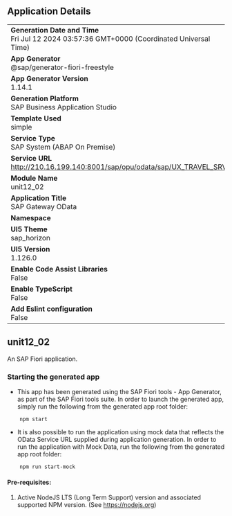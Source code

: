 ## Application Details
|               |
| ------------- |
|**Generation Date and Time**<br>Fri Jul 12 2024 03:57:36 GMT+0000 (Coordinated Universal Time)|
|**App Generator**<br>@sap/generator-fiori-freestyle|
|**App Generator Version**<br>1.14.1|
|**Generation Platform**<br>SAP Business Application Studio|
|**Template Used**<br>simple|
|**Service Type**<br>SAP System (ABAP On Premise)|
|**Service URL**<br>http://210.16.199.140:8001/sap/opu/odata/sap/UX_TRAVEL_SRV
|**Module Name**<br>unit12_02|
|**Application Title**<br>SAP Gateway OData|
|**Namespace**<br>|
|**UI5 Theme**<br>sap_horizon|
|**UI5 Version**<br>1.126.0|
|**Enable Code Assist Libraries**<br>False|
|**Enable TypeScript**<br>False|
|**Add Eslint configuration**<br>False|

## unit12_02

An SAP Fiori application.

### Starting the generated app

-   This app has been generated using the SAP Fiori tools - App Generator, as part of the SAP Fiori tools suite.  In order to launch the generated app, simply run the following from the generated app root folder:

```
    npm start
```

- It is also possible to run the application using mock data that reflects the OData Service URL supplied during application generation.  In order to run the application with Mock Data, run the following from the generated app root folder:

```
    npm run start-mock
```

#### Pre-requisites:

1. Active NodeJS LTS (Long Term Support) version and associated supported NPM version.  (See https://nodejs.org)



